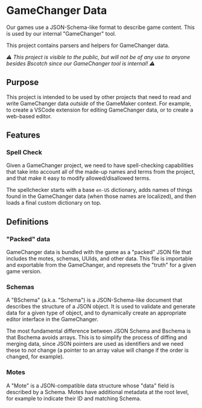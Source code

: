 # GameChanger Data

Our games use a JSON-Schema-like format to describe game content. This is used by our internal "GameChanger" tool.

This project contains parsers and helpers for GameChanger data.

*⚠️ This project is visible to the public, but will not be of any use to anyone besides Bscotch since our GameChanger tool is internal! ⚠️*

## Purpose

This project is intended to be used by other projects that need to read and write GameChanger data *outside* of the GameMaker context. For example, to create a VSCode extension for editing GameChanger data, or to create a web-based editor.

## Features

### Spell Check

Given a GameChanger project, we need to have spell-checking capabilities that take into account all of the made-up names and terms from the project, and that make it easy to modify allowed/disallowed terms.

The spellchecker starts with a base `en-US` dictionary, adds names of things found in the GameChanger data (when those names are localized), and then loads a final custom dictionary on top.

## Definitions

### "Packed" data

GameChanger data is bundled with the game as a "packed" JSON file that includes the motes, schemas, UUIds, and other data. This file is importable and exportable from the GameChanger, and represets the "truth" for a given game version.

### Schemas

A "BSchema" (a.k.a. "Schema") is a JSON-Schema-like document that describes the structure of a JSON object. It is used to validate and generate data for a given type of object, and to dynamically create an appropriate editor interface in the GameChanger.

The most fundamental difference between JSON Schema and Bschema is that Bschema avoids arrays. This is to simplify the process of diffing and merging data, since JSON pointers are used as identifiers and we need these to *not* change (a pointer to an array value will change if the order is changed, for example).

### Motes

A "Mote" is a JSON-compatible data structure whose "data" field is described by a Schema. Motes have additional metadata at the root level, for example to indicate their ID and matching Schema.

